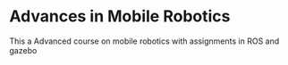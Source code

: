 # Advances in Mobile Robotics
 This a Advanced course on mobile robotics with assignments in ROS and gazebo

